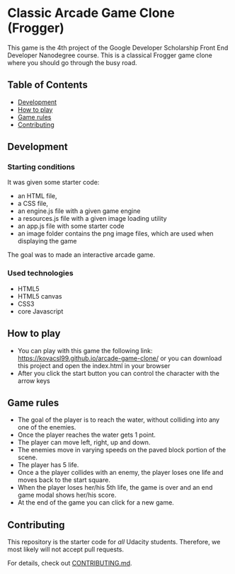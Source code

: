 # Classic Arcade Game Clone (Frogger)
This game is the 4th project of the Google Developer Scholarship Front End Developer Nanodegree course. This is a classical Frogger game clone where you should go through the busy road.

## Table of Contents

* [Development](#development)
* [How to play](#how-to-play)
* [Game rules](#game-rules)
* [Contributing](#contributing)

## Development

### Starting conditions
It was given some starter code:
- an HTML file,
- a CSS file,
- an engine.js file with a given game engine
- a resources.js file with a given image loading utility
- an app.js file with some starter code
- an image folder contains the png image files, which are used when displaying the game

The goal was to made an interactive arcade game.

### Used technologies
- HTML5
- HTML5 canvas
- CSS3
- core Javascript

## **How to play**
- You can play with this game the following link: https://kovacsl99.github.io/arcade-game-clone/
  or you can download this project and open the index.html in your browser
- After you click the start button you can control the character with the arrow keys

## **Game rules**
- The goal of the player is to reach the water, without colliding into any one of the enemies.
- Once the player reaches the water gets 1 point.
- The player can move left, right, up and down.
- The enemies move in varying speeds on the paved block portion of the scene.
- The player has 5 life.
- Once a the player collides with an enemy, the player loses one life and moves back to the start square.
- When the player loses her/his 5th life, the game is over and an end game modal shows her/his score.
- At the end of the game you can click for a new game.

## Contributing

This repository is the starter code for _all_ Udacity students. Therefore, we most likely will not accept pull requests.

For details, check out [CONTRIBUTING.md](CONTRIBUTING.md). 
